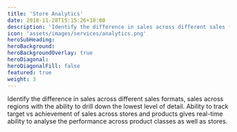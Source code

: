 ```yaml
---
title: 'Store Analytics'
date: 2018-11-28T15:15:26+10:00
description: 'Identify the difference in sales across different sales formats, sales across regions with the ability to drill down the lowest level of detail. '
icon: 'assets/images/services/analytics.png'
heroSubHeading: 
heroBackground: 
heroBackgroundOverlay: true
heroDiagonal:
heroDiagonalFill: false
featured: true
weight: 3
---
```


Identify the difference in sales across different sales formats, sales across regions with the ability to drill down the lowest level of detail. Ability to track target vs achievement of sales across stores and products gives real-time ability to analyse the performance across product classes as well as stores.